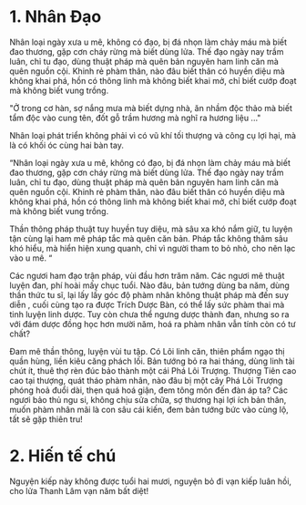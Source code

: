 
# 1. Nhân Đạo 
Nhân loại ngày xưa u mê, không có đạo, bị đá nhọn làm chảy máu mà biết đao thương, gặp cơn cháy rừng mà biết dùng lửa. Thế đạo ngày nay trầm luân, chỉ tu đạo, dùng thuật pháp mà quên bản nguyên ham linh căn mà quên nguồn cội. Khinh rẻ phàm thân, nào đâu biết thân có huyền diệu mà không khai phá, hồn có thông linh mà không biết khai mở, chỉ biết cướp đoạt mà không biết vung trồng. 

"Ở trong cơ hàn, sợ nắng mưa mà biết dựng nhà, ăn nhầm độc thảo mà biết tẩm độc vào cung tên, đốt gỗ trầm hương mà nghĩ ra hương liệu ..." 

Nhân loại phát triển không phải vì có vũ khí tối thượng và công cụ lợi hại, mà là có khối óc cùng hai bàn tay.

“Nhân loại ngày xưa u mê, không có đạo, bị đá nhọn làm chảy máu mà biết đao thương, gặp cơn cháy rừng mà biết dùng lửa. Thế đạo ngày nay trầm luân, chỉ tu đạo, dùng thuật pháp mà quên bản nguyên ham linh căn mà quên nguồn cội. Khinh rẻ phàm thân, nào đâu biết thân có huyền diệu mà không khai phá, hồn có thông linh mà không biết khai mở, chỉ biết cướp đoạt mà không biết vung trồng. 

Thần thông pháp thuật tuy huyền tuy diệu, mà sâu xa khó nắm giữ, tu luyện tận cùng lại ham mê pháp tắc mà quên căn bản. Pháp tắc không thâm sâu khó hiểu, mà hiển hiện xung quanh, chỉ vì người tham to bỏ nhỏ, cho nên lạc vào u mê. “

Các ngươi ham đạo trận pháp, vùi đầu hơn trăm năm. Các ngươi mê thuật luyện đan, phí hoài mấy chục tuổi. Nào đâu, bản tướng dùng ba năm, dùng thần thức tu sĩ, lại lấy lấy góc độ phàm nhân không thuật pháp mà đến suy diễn , cuối cùng tạo ra được Trích Dược Bàn, có thể lấy sức phàm thai mà tinh luyện linh dược. Tuy còn chưa thể ngưng dược thành đan, nhưng so ra với đám dược đồng học hơn mười năm, hoá ra phàm nhân vẫn tính còn có tư chất? 

Đam mê thần thông, luyện vùi tu tập. Có Lôi linh căn, thiên phẩm ngạo thị quần hùng, liền kiêu căng phách lối. Bản tướng bỏ ra hai tháng, dùng linh tài chút ít, thuê thợ rèn đúc bảo thành một cái Phá Lôi Trượng. Thượng Tiên cao cao tại thượng, quát tháo phàm nhân, nào đâu bị một cây Phá Lôi Trượng phóng hoả đuổi dài, thẹn quá hoá giận, đem tông môn đến đàn áp ta? 
Các ngươi bảo thủ ngu si, không chịu sửa chữa, sợ thương hại lợi ích bản thân, muốn phàm nhân mãi là con sâu cái kiến, đem bản tướng bức vào cùng lộ, tất sẽ gặp thiên tru! 

# 2. Hiến tế chú

Nguyện kiếp này không được tuổi hai mươi, nguyện bỏ đi vạn kiếp luân hồi, cho lửa Thanh Lâm vạn năm bất diệt! 